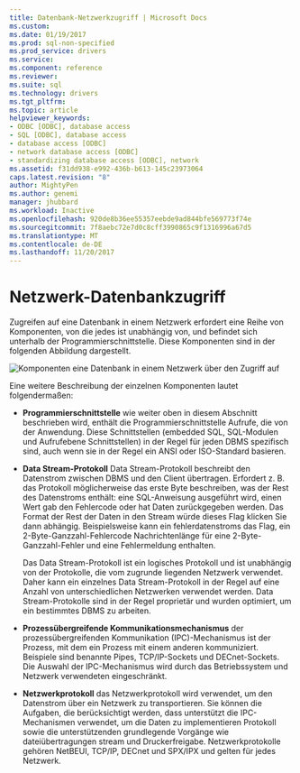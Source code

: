 ```yaml
---
title: Datenbank-Netzwerkzugriff | Microsoft Docs
ms.custom: 
ms.date: 01/19/2017
ms.prod: sql-non-specified
ms.prod_service: drivers
ms.service: 
ms.component: reference
ms.reviewer: 
ms.suite: sql
ms.technology: drivers
ms.tgt_pltfrm: 
ms.topic: article
helpviewer_keywords:
- ODBC [ODBC], database access
- SQL [ODBC], database access
- database access [ODBC]
- network database access [ODBC]
- standardizing database access [ODBC], network
ms.assetid: f31dd938-e992-436b-b613-145c23973064
caps.latest.revision: "8"
author: MightyPen
ms.author: genemi
manager: jhubbard
ms.workload: Inactive
ms.openlocfilehash: 920de8b36ee55357eebde9ad844bfe569773f74e
ms.sourcegitcommit: 7f8aebc72e7d0c8cff3990865c9f1316996a67d5
ms.translationtype: MT
ms.contentlocale: de-DE
ms.lasthandoff: 11/20/2017
---
```

# <a name="network-database-access"></a>Netzwerk-Datenbankzugriff
Zugreifen auf eine Datenbank in einem Netzwerk erfordert eine Reihe von Komponenten, von die jedes ist unabhängig von, und befindet sich unterhalb der Programmierschnittstelle. Diese Komponenten sind in der folgenden Abbildung dargestellt.  
  
 ![Komponenten eine Datenbank in einem Netzwerk über den Zugriff auf](../../odbc/reference/media/pr04.gif "pr04")  
  
 Eine weitere Beschreibung der einzelnen Komponenten lautet folgendermaßen:  
  
-   **Programmierschnittstelle** wie weiter oben in diesem Abschnitt beschrieben wird, enthält die Programmierschnittstelle Aufrufe, die von der Anwendung. Diese Schnittstellen (embedded SQL, SQL-Modulen und Aufrufebene Schnittstellen) in der Regel für jeden DBMS spezifisch sind, auch wenn sie in der Regel ein ANSI oder ISO-Standard basieren.  
  
-   **Data Stream-Protokoll** Data Stream-Protokoll beschreibt den Datenstrom zwischen DBMS und den Client übertragen. Erfordert z. B. das Protokoll möglicherweise das erste Byte beschreiben, was der Rest des Datenstroms enthält: eine SQL-Anweisung ausgeführt wird, einen Wert gab den Fehlercode oder hat Daten zurückgegeben werden. Das Format der Rest der Daten in den Stream würde dieses Flag klicken Sie dann abhängig. Beispielsweise kann ein fehlerdatenstroms das Flag, ein 2-Byte-Ganzzahl-Fehlercode Nachrichtenlänge für eine 2-Byte-Ganzzahl-Fehler und eine Fehlermeldung enthalten.  
  
     Das Data Stream-Protokoll ist ein logisches Protokoll und ist unabhängig von der Protokolle, die vom zugrunde liegenden Netzwerk verwendet. Daher kann ein einzelnes Data Stream-Protokoll in der Regel auf eine Anzahl von unterschiedlichen Netzwerken verwendet werden. Data Stream-Protokolle sind in der Regel proprietär und wurden optimiert, um ein bestimmtes DBMS zu arbeiten.  
  
-   **Prozessübergreifende Kommunikationsmechanismus** der prozessübergreifenden Kommunikation (IPC)-Mechanismus ist der Prozess, mit dem ein Prozess mit einem anderen kommuniziert. Beispiele sind benannte Pipes, TCP/IP-Sockets und DECnet-Sockets. Die Auswahl der IPC-Mechanismus wird durch das Betriebssystem und Netzwerk verwendeten eingeschränkt.  
  
-   **Netzwerkprotokoll** das Netzwerkprotokoll wird verwendet, um den Datenstrom über ein Netzwerk zu transportieren. Sie können die Aufgaben, die berücksichtigt werden, dass unterstützt die IPC-Mechanismen verwendet, um die Daten zu implementieren Protokoll sowie die unterstützenden grundlegende Vorgänge wie dateiübertragungen stream und Druckerfreigabe. Netzwerkprotokolle gehören NetBEUI, TCP/IP, DECnet und SPX/IPX und gelten für jedes Netzwerk.
